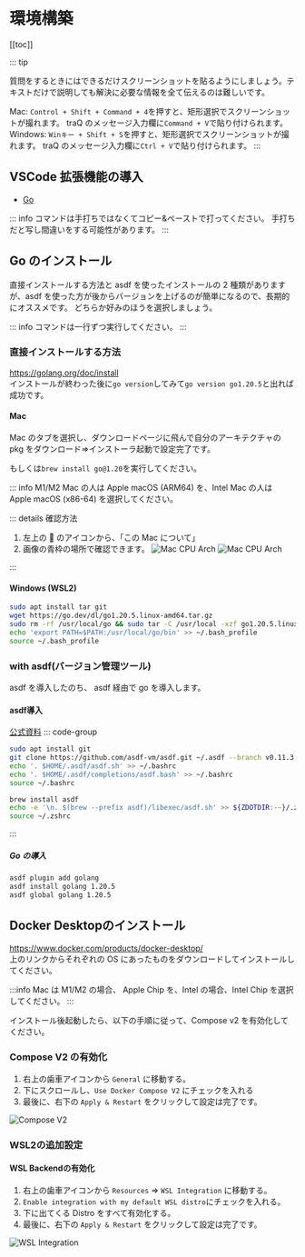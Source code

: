# 環境構築

[[toc]]

::: tip

質問をするときにはできるだけスクリーンショットを貼るようにしましょう。テキストだけで説明しても解決に必要な情報を全て伝えるのは難しいです。

Mac: `Control + Shift + Command + 4`を押すと、矩形選択でスクリーンショットが撮れます。 traQ のメッセージ入力欄に`Command + V`で貼り付けられます。  
Windows: `Winキー + Shift + S`を押すと、矩形選択でスクリーンショットが撮れます。 traQ のメッセージ入力欄に`Ctrl + V`で貼り付けられます。
:::

## VSCode 拡張機能の導入

- [Go](https://marketplace.visualstudio.com/items?itemName=golang.Go)

::: info
コマンドは手打ちではなくてコピー&ペーストで打ってください。
手打ちだと写し間違いをする可能性があります。
:::

## Go のインストール

直接インストールする方法と asdf を使ったインストールの 2 種類がありますが、asdf を使った方が後からバージョンを上げるのが簡単になるので、長期的にオススメです。
どちらか好みのほうを選択しましょう。

::: info
コマンドは一行ずつ実行してください。
:::

### 直接インストールする方法

https://golang.org/doc/install  
インストールが終わった後に`go version`してみて`go version go1.20.5`と出れば成功です。
#### Mac

Mac のタブを選択し、ダウンロードページに飛んで自分のアーキテクチャの pkg をダウンロード=>インストーラ起動で設定完了です。

もしくは`brew install go@1.20`を実行してください。

::: info
M1/M2 Mac の人は Apple macOS (ARM64) を、Intel Mac の人は Apple macOS (x86-64) を選択してください。

::: details 確認方法
1. 左上の :apple: のアイコンから、「この Mac について」
2. 画像の青枠の場所で確認できます。
![Mac CPU Arch](./images/mac-cpu-arch_1.png)
![Mac CPU Arch](./images/mac-cpu-arch_2.png)

:::



#### Windows (WSL2)
``` bash
sudo apt install tar git
wget https://go.dev/dl/go1.20.5.linux-amd64.tar.gz
sudo rm -rf /usr/local/go && sudo tar -C /usr/local -xzf go1.20.5.linux-amd64.tar.gz
echo 'export PATH=$PATH:/usr/local/go/bin' >> ~/.bash_profile
source ~/.bash_profile
```

### with asdf(バージョン管理ツール)

asdf を導入したのち、 asdf 経由で go を導入します。

#### asdf導入

[公式資料](https://asdf-vm.com/#/core-manage-asdf)
::: code-group
``` bash [Windows(WSL2)]
sudo apt install git
git clone https://github.com/asdf-vm/asdf.git ~/.asdf --branch v0.11.3
echo '. $HOME/.asdf/asdf.sh' >> ~/.bashrc
echo '. $HOME/.asdf/completions/asdf.bash' >> ~/.bashrc
source ~/.bashrc
```
``` zsh [Mac]
brew install asdf
echo -e '\n. $(brew --prefix asdf)/libexec/asdf.sh' >> ${ZDOTDIR:-~}/.zshrc
source ~/.zshrc
```
:::
##### Go の導入

``` bash
asdf plugin add golang
asdf install golang 1.20.5
asdf global golang 1.20.5
```

## Docker Desktopのインストール

https://www.docker.com/products/docker-desktop/  
上のリンクからそれぞれの OS にあったものをダウンロードしてインストールしてください。

:::info
Mac は M1/M2 の場合、 Apple Chip を、Intel の場合、Intel Chip を選択してください。
:::

インストール後起動したら、以下の手順に従って、Compose v2 を有効化してください。

### Compose V2 の有効化
1. 右上の歯車アイコンから `General` に移動する。
2. 下にスクロールし、`Use Docker Compose V2` にチェックを入れる
4. 最後に、右下の `Apply & Restart` をクリックして設定は完了です。

![Compose V2](./images/setup-composev2.png)
### WSL2の追加設定
#### WSL Backendの有効化

1. 右上の歯車アイコンから `Resources` => `WSL Integration` に移動する。
2.  `Enable integration with my default WSL distro`にチェックを入れる。
3. 下に出てくる Distro をすべて有効化する。
4. 最後に、右下の `Apply & Restart` をクリックして設定は完了です。

![WSL Integration](./images/setup-wsl-backend.png)
